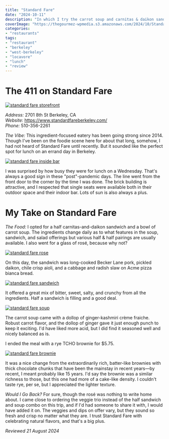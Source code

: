 ```yaml
---
title: "Standard Fare"
date: "2024-10-11"
description: "In which I try the carrot soup and carnitas & daikon sandwich at Berkeley's Standard Fare."
coverImage: "https://thegourmez-wpmedia.s3.amazonaws.com/2024/10/Standard-Fare-2024+(7).jpg"
categories:
- "restaurants"
tags:
- "restaurant"
- "berkeley"
- "west-berkeley"
- "locavore"
- "lunch"
- "review"
---
```

# The 411 on Standard Fare

[![standard fare storefront](https://thegourmez-wpmedia.s3.amazonaws.com/2024/10/Standard-Fare-2024+(1).jpg)](https://thegourmez-wpmedia.s3.amazonaws.com/2024/10/Standard-Fare-2024+(1).jpg)

*Address:* 2701 8th St Berkeley, CA\
*Website:* <https://www.standardfareberkeley.com/>\
*Phone:* 510-356-2261

*The Vibe:* This ingredient-focused eatery has been going strong since 2014. Though I've been on the foodie scene here for about that long, somehow, I had not heard of Standard Fare until recently. But it sounded like the perfect spot for lunch on an errand day in Berkeley.

[![standard fare inside bar](https://thegourmez-wpmedia.s3.amazonaws.com/2024/10/Standard-Fare-2024+(4).jpg)](https://thegourmez-wpmedia.s3.amazonaws.com/2024/10/Standard-Fare-2024+(4).jpg)

I was surprised by how busy they were for lunch on a Wednesday. That's always a good sign in these "post"-pandemic days. The line went from the front door to the corner by the time I was done. The brick building is attractive, and I respected that single seats were available both in their outdoor space and their indoor bar. Lots of sun is also always a plus.

# My Take on Standard Fare

*The Food:* I opted for a half carnitas-and-daikon sandwich and a bowl of carrot soup. The ingredients change daily as to what features in the soup, sandwich, and salad offerings but various half & half pairings are usually available. I also went for a glass of rosé, because why not?

[![standard fare rose](https://thegourmez-wpmedia.s3.amazonaws.com/2024/10/Standard-Fare-2024+(2).jpg)](https://thegourmez-wpmedia.s3.amazonaws.com/2024/10/Standard-Fare-2024+(2).jpg)

On this day, the sandwich was long-cooked Becker Lane pork, pickled daikon, chile crisp aioli, and a cabbage and radish slaw on Acme pizza bianca bread.

[![standard fare sandwich](https://thegourmez-wpmedia.s3.amazonaws.com/2024/10/Standard-Fare-2024+(7).jpg)](https://thegourmez-wpmedia.s3.amazonaws.com/2024/10/Standard-Fare-2024+(7).jpg)

It offered a great mix of bitter, sweet, salty, and crunchy from all the ingredients. Half a sandwich is filling and a good deal.

[![standard fare soup](https://thegourmez-wpmedia.s3.amazonaws.com/2024/10/Standard-Fare-2024+(6).jpg)](https://thegourmez-wpmedia.s3.amazonaws.com/2024/10/Standard-Fare-2024+(6).jpg)

The carrot soup came with a dollop of ginger-kashmiri crème fraiche. Robust carrot flavor, and the dollop of ginger gave it just enough punch to keep it exciting. I'd have liked more acid, but I did find it seasoned well and nicely balanced as is.

I ended the meal with a rye TCHO brownie for \$5.75.

[![standard fare brownie](https://thegourmez-wpmedia.s3.amazonaws.com/2024/10/Standard-Fare-2024+(3).jpg)](https://thegourmez-wpmedia.s3.amazonaws.com/2024/10/Standard-Fare-2024+(3).jpg)

It was a nice change from the extraordinarily rich, batter-like brownies with thick chocolate chunks that have been the mainstay in recent years—by recent, I meant probably like 15 years. I'd say the brownie was a similar richness to those, but this one had more of a cake-like density. I couldn't taste rye, per se, but I appreciated the lighter texture.

*Would I Go Back?* For sure, though the rosé was nothing to write home about. I came close to ordering the veggie trio instead of the half sandwich and soup combo on this trip, and if I'd had someone to share it with, I would have added it on. The veggies and dips on offer vary, but they sound so fresh and crisp no matter what they are. I trust Standard Fare with celebrating natural flavors, and that's a big plus.

*Reviewed 21 August 2024*
